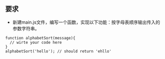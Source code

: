 ﻿## 要求 
    
- 新建main.js文件，编写一个函数，实现以下功能：按字母表顺序输出传入的参数字符串。


```
function alphabetSort(message){
  // wirte your code here
}
alphabetSort('hello'); // should return 'ehllo'
```
